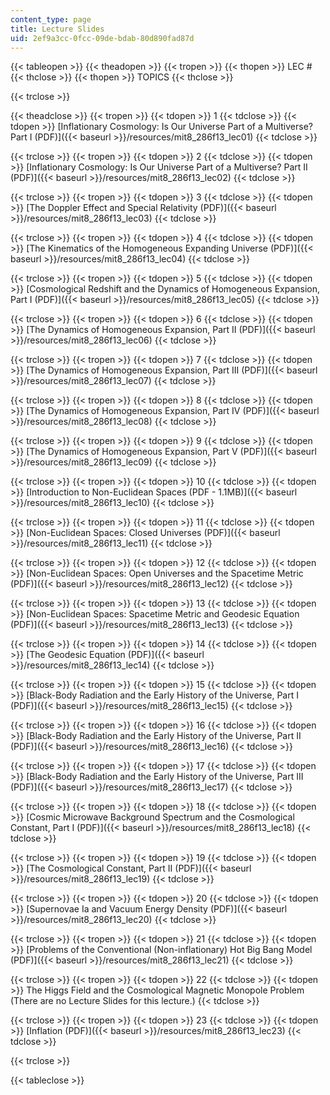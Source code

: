 ```yaml
---
content_type: page
title: Lecture Slides
uid: 2ef9a3cc-0fcc-09de-bdab-80d890fad87d
---
```


{{< tableopen >}}
{{< theadopen >}}
{{< tropen >}}
{{< thopen >}}
LEC #
{{< thclose >}}
{{< thopen >}}
TOPICS
{{< thclose >}}

{{< trclose >}}

{{< theadclose >}}
{{< tropen >}}
{{< tdopen >}}
1
{{< tdclose >}}
{{< tdopen >}}
[Inflationary Cosmology: Is Our Universe Part of a Multiverse? Part I (PDF)]({{< baseurl >}}/resources/mit8_286f13_lec01)
{{< tdclose >}}

{{< trclose >}}
{{< tropen >}}
{{< tdopen >}}
2
{{< tdclose >}}
{{< tdopen >}}
[Inflationary Cosmology: Is Our Universe Part of a Multiverse? Part II (PDF)]({{< baseurl >}}/resources/mit8_286f13_lec02)
{{< tdclose >}}

{{< trclose >}}
{{< tropen >}}
{{< tdopen >}}
3
{{< tdclose >}}
{{< tdopen >}}
[The Doppler Effect and Special Relativity (PDF)]({{< baseurl >}}/resources/mit8_286f13_lec03)
{{< tdclose >}}

{{< trclose >}}
{{< tropen >}}
{{< tdopen >}}
4
{{< tdclose >}}
{{< tdopen >}}
[The Kinematics of the Homogeneous Expanding Universe (PDF)]({{< baseurl >}}/resources/mit8_286f13_lec04)
{{< tdclose >}}

{{< trclose >}}
{{< tropen >}}
{{< tdopen >}}
5
{{< tdclose >}}
{{< tdopen >}}
[Cosmological Redshift and the Dynamics of Homogeneous Expansion, Part I (PDF)]({{< baseurl >}}/resources/mit8_286f13_lec05)
{{< tdclose >}}

{{< trclose >}}
{{< tropen >}}
{{< tdopen >}}
6
{{< tdclose >}}
{{< tdopen >}}
[The Dynamics of Homogeneous Expansion, Part II (PDF)]({{< baseurl >}}/resources/mit8_286f13_lec06)
{{< tdclose >}}

{{< trclose >}}
{{< tropen >}}
{{< tdopen >}}
7
{{< tdclose >}}
{{< tdopen >}}
[The Dynamics of Homogeneous Expansion, Part III (PDF)]({{< baseurl >}}/resources/mit8_286f13_lec07)
{{< tdclose >}}

{{< trclose >}}
{{< tropen >}}
{{< tdopen >}}
8
{{< tdclose >}}
{{< tdopen >}}
[The Dynamics of Homogeneous Expansion, Part IV (PDF)]({{< baseurl >}}/resources/mit8_286f13_lec08)
{{< tdclose >}}

{{< trclose >}}
{{< tropen >}}
{{< tdopen >}}
9
{{< tdclose >}}
{{< tdopen >}}
[The Dynamics of Homogeneous Expansion, Part V (PDF)]({{< baseurl >}}/resources/mit8_286f13_lec09)
{{< tdclose >}}

{{< trclose >}}
{{< tropen >}}
{{< tdopen >}}
10
{{< tdclose >}}
{{< tdopen >}}
[Introduction to Non-Euclidean Spaces (PDF - 1.1MB)]({{< baseurl >}}/resources/mit8_286f13_lec10)
{{< tdclose >}}

{{< trclose >}}
{{< tropen >}}
{{< tdopen >}}
11
{{< tdclose >}}
{{< tdopen >}}
[Non-Euclidean Spaces: Closed Universes (PDF)]({{< baseurl >}}/resources/mit8_286f13_lec11)
{{< tdclose >}}

{{< trclose >}}
{{< tropen >}}
{{< tdopen >}}
12
{{< tdclose >}}
{{< tdopen >}}
[Non-Euclidean Spaces: Open Universes and the Spacetime Metric (PDF)]({{< baseurl >}}/resources/mit8_286f13_lec12)
{{< tdclose >}}

{{< trclose >}}
{{< tropen >}}
{{< tdopen >}}
13
{{< tdclose >}}
{{< tdopen >}}
[Non-Euclidean Spaces: Spacetime Metric and Geodesic Equation (PDF)]({{< baseurl >}}/resources/mit8_286f13_lec13)
{{< tdclose >}}

{{< trclose >}}
{{< tropen >}}
{{< tdopen >}}
14
{{< tdclose >}}
{{< tdopen >}}
[The Geodesic Equation (PDF)]({{< baseurl >}}/resources/mit8_286f13_lec14)
{{< tdclose >}}

{{< trclose >}}
{{< tropen >}}
{{< tdopen >}}
15
{{< tdclose >}}
{{< tdopen >}}
[Black-Body Radiation and the Early History of the Universe, Part I (PDF)]({{< baseurl >}}/resources/mit8_286f13_lec15)
{{< tdclose >}}

{{< trclose >}}
{{< tropen >}}
{{< tdopen >}}
16
{{< tdclose >}}
{{< tdopen >}}
[Black-Body Radiation and the Early History of the Universe, Part II (PDF)]({{< baseurl >}}/resources/mit8_286f13_lec16)
{{< tdclose >}}

{{< trclose >}}
{{< tropen >}}
{{< tdopen >}}
17
{{< tdclose >}}
{{< tdopen >}}
[Black-Body Radiation and the Early History of the Universe, Part III (PDF)]({{< baseurl >}}/resources/mit8_286f13_lec17)
{{< tdclose >}}

{{< trclose >}}
{{< tropen >}}
{{< tdopen >}}
18
{{< tdclose >}}
{{< tdopen >}}
[Cosmic Microwave Background Spectrum and the Cosmological Constant, Part I (PDF)]({{< baseurl >}}/resources/mit8_286f13_lec18)
{{< tdclose >}}

{{< trclose >}}
{{< tropen >}}
{{< tdopen >}}
19
{{< tdclose >}}
{{< tdopen >}}
[The Cosmological Constant, Part II (PDF)]({{< baseurl >}}/resources/mit8_286f13_lec19)
{{< tdclose >}}

{{< trclose >}}
{{< tropen >}}
{{< tdopen >}}
20
{{< tdclose >}}
{{< tdopen >}}
[Supernovae Ia and Vacuum Energy Density (PDF)]({{< baseurl >}}/resources/mit8_286f13_lec20)
{{< tdclose >}}

{{< trclose >}}
{{< tropen >}}
{{< tdopen >}}
21
{{< tdclose >}}
{{< tdopen >}}
[Problems of the Conventional (Non-inflationary) Hot Big Bang Model (PDF)]({{< baseurl >}}/resources/mit8_286f13_lec21)
{{< tdclose >}}

{{< trclose >}}
{{< tropen >}}
{{< tdopen >}}
22
{{< tdclose >}}
{{< tdopen >}}
The Higgs Field and the Cosmological Magnetic Monopole Problem (There are no Lecture Slides for this lecture.)
{{< tdclose >}}

{{< trclose >}}
{{< tropen >}}
{{< tdopen >}}
23
{{< tdclose >}}
{{< tdopen >}}
[Inflation (PDF)]({{< baseurl >}}/resources/mit8_286f13_lec23)
{{< tdclose >}}

{{< trclose >}}

{{< tableclose >}}